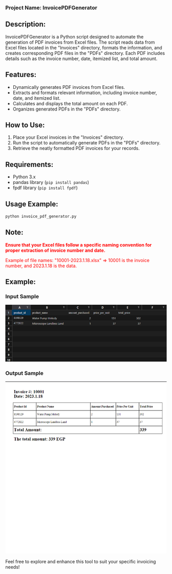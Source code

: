 ### Project Name: InvoicePDFGenerator

## Description:
InvoicePDFGenerator is a Python script designed to automate the generation of PDF invoices from Excel files. The script reads data from Excel files located in the "Invoices" directory, formats the information, and creates corresponding PDF files in the "PDFs" directory. Each PDF includes details such as the invoice number, date, itemized list, and total amount.

## Features:
- Dynamically generates PDF invoices from Excel files.
- Extracts and formats relevant information, including invoice number, date, and itemized list.
- Calculates and displays the total amount on each PDF.
- Organizes generated PDFs in the "PDFs" directory.

## How to Use:
1. Place your Excel invoices in the "Invoices" directory.
2. Run the script to automatically generate PDFs in the "PDFs" directory.
3. Retrieve the neatly formatted PDF invoices for your records.

## Requirements:
- Python 3.x
- pandas library (`pip install pandas`)
- fpdf library (`pip install fpdf`)

## Usage Example:
```python
python invoice_pdf_generator.py
```

## Note:

<font color="red">**Ensure that your Excel files follow a specific naming convention for proper extraction of invoice number and date.**

Example of file names:
"10001-2023.1.18.xlsx" => 10001 is the invoice number, and 2023.1.18 is the data.
</font>

## Example:
### Input Sample
![Local Image](Images/InputSample.png)

### Output Sample
![Local Image](Images/OutputSample.png)

Feel free to explore and enhance this tool to suit your specific invoicing needs!
